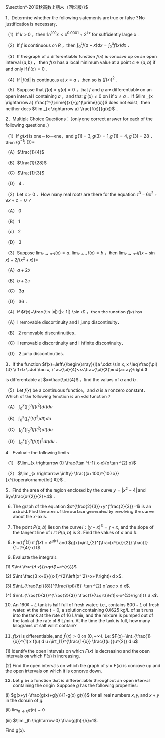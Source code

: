 $\section*{2019秋高数上期末（回忆版）}$


1．Determine whether the following statements are true or false？No justification is necessary．

（1）If $k>0$ ，then $1 n^{100} x<x^{0.0001}<2^{k x}$ for sufficiently large $x$ ．

（2）If $f$ is continuous on $R$ ，then $\int_{0}^{a} f(a-x) d x=\int_{0}^{a} f(x) d x$ ．

（3）If the graph of a differentiable function $f(x)$ is concave up on an open interval $(a, b)$ ， then $f(x)$ has a local minimum value at a point $c \in(a, b)$ if and only if $f^{\prime}(c)=0$ ．

（4）If $|f(x)|$ is continuous at $x=a$ ，then so is $(f(x))^{2}$ ．

（5）Suppose that $f(a)=g(a)=0$ ，that $f$ and $g$ are differentiable on an open interval I containing $a$ ，and that $g^{\prime}(x) \neq 0$ on I if $x \neq a$ ．If $\lim _{x \rightarrow a} \frac{f^{\prime}(x)}{g^{\prime}(x)}$ does not exist，then neither does $\lim _{x \rightarrow a} \frac{f(x)}{g(x)}$ ．

2．Multiple Choice Questions：（only one correct answer for each of the following questions．）

（1）If $g(x)$ is one－to－one，and $g(1)=3, g(3)=1, g^{\prime}(1)=4, g^{\prime}(3)=28$ ，then $\left(g^{-1}\right)^{\prime}(3)=$

（A）$\frac{1}{4}$

（B）$\frac{1}{28}$

（C）$\frac{1}{3}$

（D） 4 ．

（2）Let $c>0$ ．How many real roots are there for the equation $x^{3}-6 x^{2}+9 x+c=0$ ？

（A） 0

（B） 1

（c） 2

（D） 3

（3）Suppose $\lim _{x \rightarrow 0^{+}} f(x)=a, ~ \lim _{x \rightarrow-} f(x)=b$ ，then $\lim _{x \rightarrow 0^{-}}\left(f(x-\sin x)+2 f\left(x^{2}+x\right)\right)=$

（A）$a+2 b$

（B）$b+2 a$

（C） $3 a$

（D） 36 ．

（4）If $f(x)=\frac{\ln |x|}{|x-1|} \sin x$ ，then the function $f(x)$ has

（A）I removable discontinuity and I jump discontinuity．

（B） 2 removable discontinuities．

（C）I removable discontinuity and I infinite discontinuity．

（D） 2 jump discontinuities．

3．If the function $f(x)=\left\{\begin{array}{l}a \cdot \sin x, x \leq \frac{\pi}{4} \\ 1+b \cdot \tan x, \frac{\pi}{4}<x<\frac{\pi}{2}\end{array}\right.$

is differentiable at $x=\frac{\pi}{4}$ ，find the values of $a$ and $b$ ．

（5）Let $f(x)$ be a continuous function，and $a$ is a nonzero constant．Which of the following function is an odd function？

（A） $\int_{a}^{x}\left(\int_{0}^{u} t f\left(t^{2}\right) d t\right) d u$

（B） $\int_{0}^{x}\left(\int_{a}^{u} f\left(t^{3}\right) d t\right) d u$

（C） $\int_{0}^{x}\left(\int_{a}^{u} t f\left(t^{2}\right) d t\right) d u$

（D） $\int_{a}^{x}\left(\int_{0}^{u}(f(t))^{2} d t\right) d u$ ．

4．Evaluate the following limits．

（1） $\lim _{x \rightarrow 0} \frac{\tan ^{-1} x-x}{x \tan ^{2} x}$

（2） $\lim _{x \rightarrow \infty} \frac{(x+100)^{100 x}}{x^{\operatorname{lot} 0}}$ ．

5．Find the area of the region enclosed by the curve $y=\left|x^{2}-4\right|$ and $y=\frac{x^{2}}{2}+4$ ．

6. The graph of the equation $x^{\frac{2}{3}}+y^{\frac{2}{3}}=1$ is an astroid. Find the area of the surface generated by revolving the curve about the $x$-axis.

7. The point $P(a, b)$ lies on the curve $l:(y-x)^{3}=y+x$, and the slope of the tangent line of $l$ at $P(a, b)$ is 3 . Find the values of $a$ and $b$.

8. Find $f^{\prime}(2)$ if $f(x)=e^{g(x)}$ and $g(x)=\int_{2}^{\frac{x^{x}}{2}} \frac{t}{1+t^{4}} d t$.

9. Evaluate the integrals.

(1) $\int \frac{d x}{\sqrt{1+e^{x}}}$

(2) $\int \frac{3 x+6}{(x-1)^{2}\left(x^{2}+x+1\right)} d x$.

(3) $\int_{\frac{\pi}{8}}^{\frac{\pi}{8}} \tan ^{2} x \sec x d x$.

(4) $\int_{\frac{1}{2}}^{\frac{3}{2}} \frac{1}{\sqrt{\left|x-x^{2}\right|}} d x$.

10. An $1600-L$ tank is half full of fresh water; i.e., contains $800-L$ of fresh water. At the time $t=0$, a solution containing $0.0625 \mathrm{~kg} / \mathrm{L}$ of salt runs into the tank at the rate of $16 \mathrm{~L} / \mathrm{min}$, and the mixture is pumped out of the tank at the rate of $8 \mathrm{~L} / \mathrm{min}$. At the time the tank is full, how many kilograms of salt will it contain?

1. $f(x)$ is differentiable, and $f^{\prime}(x)>0$ on $(0,+\infty)$. Let $F(x)=\int_{\frac{1}{x}}^{1} x f(u) d u+\int_{1}^{\frac{1}{x}} \frac{f(u)}{u^{2}} d u$.

(1) Identify the open intervals on which $F(x)$ is decreasing and the open intervals on which $F(x)$ is increasing.

(2) Find the open intervals on which the graph of $y=F(x)$ is concave up and the open intervals on which it is concave down.

12. Let $g$ be a function that is differentiable throughout an open interval containing the origin. Suppose $g$ has the following properties:

(i) $g(x+y)=\frac{g(x)+g(y)}{1-g(x) g(y)}$ for all real numbers $x, y$, and $x+y$ in the domain of $g$.

(ii) $\lim _{h \rightarrow 0} g(h)=0$

(iii) $\lim _{h \rightarrow 0} \frac{g(h)}{h}=1$.

Find $g(x)$.

